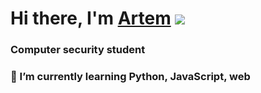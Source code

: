 # Hi there, I'm [Artem](https://t.me/tetero_O) ![](https://github.com/blackcater/blackcater/raw/main/images/Hi.gif) 
### Computer security student
### 🌱 I’m currently learning Python, JavaScript, web
